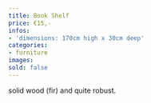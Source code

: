 ```yaml
---
title: Book Shelf
price: €15,-
infos:
- 'dimensions: 170cm high x 30cm deep'
categories:
- furniture
images:
sold: false
---
```


solid wood (fir) and quite robust.
